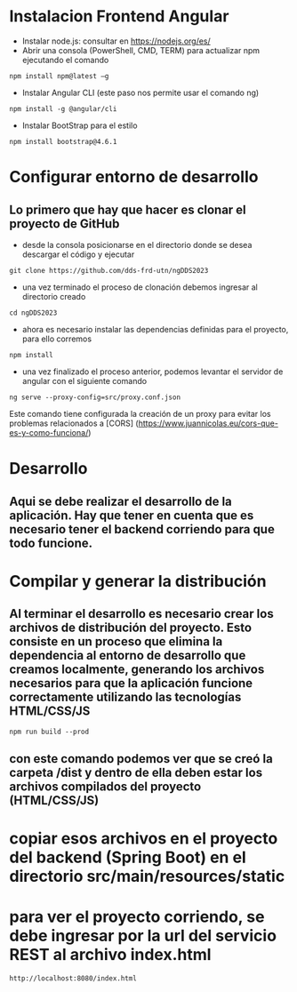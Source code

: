 # Instalacion Frontend Angular
+ Instalar node.js: consultar en https://nodejs.org/es/
+ Abrir una consola (PowerShell, CMD, TERM) para actualizar npm ejecutando el comando
```
npm install npm@latest –g
```
+ Instalar Angular CLI (este paso nos permite usar el comando ng)
```
npm install -g @angular/cli
```
+ Instalar BootStrap para el estilo
```
npm install bootstrap@4.6.1
```
# Configurar entorno de desarrollo
## Lo primero que hay que hacer es clonar el proyecto de GitHub
+ desde la consola posicionarse en el directorio donde se desea descargar el código y ejecutar
```
git clone https://github.com/dds-frd-utn/ngDDS2023
```
+ una vez terminado el proceso de clonación debemos ingresar al directorio creado
```
cd ngDDS2023
```
+ ahora es necesario instalar las dependencias definidas para el proyecto, para ello corremos
```
npm install
```
+ una vez finalizado el proceso anterior, podemos levantar el servidor de angular con el siguiente comando
```
ng serve --proxy-config=src/proxy.conf.json
```
Este comando tiene configurada la creación de un proxy para evitar los problemas relacionados a [CORS] (https://www.juannicolas.eu/cors-que-es-y-como-funciona/)

# Desarrollo
## Aqui se debe realizar el desarrollo de la aplicación. Hay que tener en cuenta que es necesario tener el backend corriendo para que todo funcione.

# Compilar y generar la distribución 
## Al terminar el desarrollo es necesario crear los archivos de distribución del proyecto. Esto consiste en un proceso que elimina la dependencia al entorno de desarrollo que creamos localmente, generando los archivos necesarios para que la aplicación funcione correctamente utilizando las tecnologías HTML/CSS/JS
```
npm run build --prod
```
## con este comando podemos ver que se creó la carpeta **/dist** y dentro de ella deben estar los archivos compilados del proyecto (HTML/CSS/JS)
# copiar esos archivos en el proyecto del backend (Spring Boot) en el directorio src/main/resources/static 
# para ver el proyecto corriendo, se debe ingresar por la url del servicio REST al archivo index.html
```
http://localhost:8080/index.html
```

